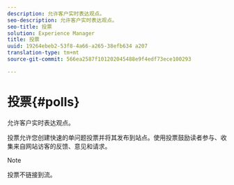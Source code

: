 ```yaml
---
description: 允许客户实时表达观点。
seo-description: 允许客户实时表达观点。
seo-title: 投票
solution: Experience Manager
title: 投票
uuid: 19264ebeb2-53f8-4a66-a265-38efb634 a207
translation-type: tm+mt
source-git-commit: 566ea2587f101202045488e9f4edf73ece100293

---
```



# 投票{#polls}

允许客户实时表达观点。

投票允许您创建快速的单问题投票并将其发布到站点。使用投票鼓励读者参与、收集来自网站访客的反馈、意见和请求。

>[!NOTE]
>
>投票不链接到流。

